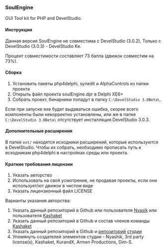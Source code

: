 ### SoulEngine

GUI Tool kit for PHP and DevelStudio.


#### Инструкции

Данная версия SoulEngine не совместима с DevelStudio (3.0.2),
Только с DevelStudio (3.0.3) - DevelStudio Ke.

Процент совместимости составляет 73 балла (движок совместим на 73%).

#### Сборка

1. Установить пакеты php4delphi, synedit и AlphaControls из папки проекта
2. Открыть файл проекта soulEngine.dpr в Delphi XE6+
3. Собрать проект, бинарники попадут в папку `C:\DevelStudio 3.0Beta\`.

Если при запуске exe будет выдаваться ошибка, скорее
всего компоненты были некорректно установлены, или же в папке `C:\DevelStudio 3.0Beta\`
отсутствует инсталляция DevelStudio 3.0.3.


#### Дополнительные расширения

В папке `ext/` находятся исходники расширений, которые
используются в DevelStudio. Чтобы их собрать, необходимо
прописать путь к исходникам php4delphi в настройках
среды или проекта.

#### Краткие требования лицензии
1. Указать авторство
2. Использовать на своё усмотрение, не продавая проекты, если они использует/ют движок в чистом виде
3. Указать лицензионный файл LICENSE

Варианты указания авторства:
1) Указать данный репозиторий в Github или пользователя <a href="https://github.com/NyaSik">Nyasik</a> или пользователя <a href="https://github.com/Kashaket">Kashaket</a>
2) Указать данный репозиторий в Github и состав членов команды <a href="https://github.com/KashaketCompany">Kashaket</a>
3) Указать данный репозиторий в Github и <a href="https://github.com/KashaketCompany/DevelStudio-3.0-beta">репозиторий</a> <a href="https://github.com/KashaketCompany/DevelStudio-3.0-beta">студии</a>
4) Упомянуть создателей элементов студии - Nyashik, 3rd party license(s), Kashaket, KurandX, Armen Productions, Dim-S.
